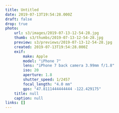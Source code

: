 ```yaml
---
title: Untitled
date: 2019-07-13T19:54:28.000Z
draft: false
drop: true
photo:
    url: s3/images/2019-07-13-12-54-28.jpg
    thumb: s3/thumbs/2019-07-13-12-54-28.jpg
    preview: s3/previews/2019-07-13-12-54-28.jpg
    created: 2019-07-13T19:54:28.000Z
    exif:
        make: Apple
        model: "iPhone 7"
        lens: "iPhone 7 back camera 3.99mm f/1.8"
        iso: 20
        aperture: 1.8
        shutter_speed: 1/2457
        focal_length: "4.0 mm"
        gps: "47.8111444444444 -122.429175"
    title: null
    caption: null
links: []
---
```

